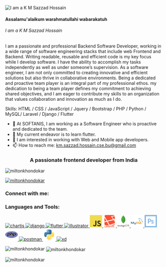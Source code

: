 ![I am a K M Sazzad Hossain](https://scontent.fdac14-1.fna.fbcdn.net/v/t31.18172-8/16179363_1399937206718355_9087282315267933214_o.jpg?_nc_cat=103&ccb=1-7&_nc_sid=e3f864&_nc_ohc=rizb1JQd0_gAX_EVmtw&_nc_ht=scontent.fdac14-1.fna&oh=00_AfCgU4W-3HxhGKlYUwOYCY1wqGfKTM0QdnoUAeoT4LkRfw&oe=6517C984)

#### Assalamu'alaikum warahmatullahi wabarakatuh
###### I am a K M Sazzad Hossain

I am a passionate and professional Backend Software Developer, working in a wide range of software engineering stacks that include web Frontend and Backend. Writing readable, reusable and efficient code is my key focus while I develop software. I have the ability to accomplish my tasks independently as well as under someone’s supervision. As a software engineer, I am not only committed to creating innovative and efficient solutions but also thrive in collaborative environments. Being a dedicated and proactive team player is an integral part of my professional ethos. my dedication to being a team player defines my commitment to achieving shared objectives, and I am eager to contribute my skills to an organization that values collaboration and innovation as much as I do.

Skills: HTML / CSS / JavaScript / Jquery / Bootstrap / PHP / Python / MySQL/ Laravel / Django / Flutter

- 🔭 At SOFTANIS, I am working as a Software Engineer who is proactive and dedicated to the team. 
- 🌱 My current endeavor is to learn flutter. 
- 👯 I am interested in working with Web and Mobile app developers. 
- 📫 How to reach me: km.sazzad.hossain.cse.bu@gmail.com 



<h3 align="center">A passionate frontend developer from India</h3>

<p align="left"> <img src="https://komarev.com/ghpvc/?username=miltonkhondokar&label=Profile%20views&color=0e75b6&style=flat" alt="miltonkhondokar" /> </p>

<p align="left"> <a href="https://github.com/ryo-ma/github-profile-trophy"><img src="https://github-profile-trophy.vercel.app/?username=miltonkhondokar" alt="miltonkhondokar" /></a> </p>

<h3 align="left">Connect with me:</h3>
<p align="left">
</p>

<h3 align="left">Languages and Tools:</h3>
<p align="left"> <a href="https://www.chartjs.org" target="_blank" rel="noreferrer"> <img src="https://www.chartjs.org/media/logo-title.svg" alt="chartjs" width="40" height="40"/> </a> <a href="https://www.djangoproject.com/" target="_blank" rel="noreferrer"> <img src="https://cdn.worldvectorlogo.com/logos/django.svg" alt="django" width="40" height="40"/> </a> <a href="https://flutter.dev" target="_blank" rel="noreferrer"> <img src="https://www.vectorlogo.zone/logos/flutterio/flutterio-icon.svg" alt="flutter" width="40" height="40"/> </a> <a href="https://www.adobe.com/in/products/illustrator.html" target="_blank" rel="noreferrer"> <img src="https://www.vectorlogo.zone/logos/adobe_illustrator/adobe_illustrator-icon.svg" alt="illustrator" width="40" height="40"/> </a> <a href="https://developer.mozilla.org/en-US/docs/Web/JavaScript" target="_blank" rel="noreferrer"> <img src="https://raw.githubusercontent.com/devicons/devicon/master/icons/javascript/javascript-original.svg" alt="javascript" width="40" height="40"/> </a> <a href="https://laravel.com/" target="_blank" rel="noreferrer"> <img src="https://raw.githubusercontent.com/devicons/devicon/master/icons/laravel/laravel-plain-wordmark.svg" alt="laravel" width="40" height="40"/> </a> <a href="https://www.mongodb.com/" target="_blank" rel="noreferrer"> <img src="https://raw.githubusercontent.com/devicons/devicon/master/icons/mongodb/mongodb-original-wordmark.svg" alt="mongodb" width="40" height="40"/> </a> <a href="https://www.mysql.com/" target="_blank" rel="noreferrer"> <img src="https://raw.githubusercontent.com/devicons/devicon/master/icons/mysql/mysql-original-wordmark.svg" alt="mysql" width="40" height="40"/> </a> <a href="https://www.photoshop.com/en" target="_blank" rel="noreferrer"> <img src="https://raw.githubusercontent.com/devicons/devicon/master/icons/photoshop/photoshop-line.svg" alt="photoshop" width="40" height="40"/> </a> <a href="https://www.php.net" target="_blank" rel="noreferrer"> <img src="https://raw.githubusercontent.com/devicons/devicon/master/icons/php/php-original.svg" alt="php" width="40" height="40"/> </a> <a href="https://postman.com" target="_blank" rel="noreferrer"> <img src="https://www.vectorlogo.zone/logos/getpostman/getpostman-icon.svg" alt="postman" width="40" height="40"/> </a> <a href="https://www.python.org" target="_blank" rel="noreferrer"> <img src="https://raw.githubusercontent.com/devicons/devicon/master/icons/python/python-original.svg" alt="python" width="40" height="40"/> </a> <a href="https://www.adobe.com/products/xd.html" target="_blank" rel="noreferrer"> <img src="https://cdn.worldvectorlogo.com/logos/adobe-xd.svg" alt="xd" width="40" height="40"/> </a> </p>

<p><img align="left" src="https://github-readme-stats.vercel.app/api/top-langs?username=miltonkhondokar&show_icons=true&locale=en&layout=compact" alt="miltonkhondokar" /></p>

<p>&nbsp;<img align="center" src="https://github-readme-stats.vercel.app/api?username=miltonkhondokar&show_icons=true&locale=en" alt="miltonkhondokar" /></p>

<p><img align="center" src="https://github-readme-streak-stats.herokuapp.com/?user=miltonkhondokar&" alt="miltonkhondokar" /></p>
